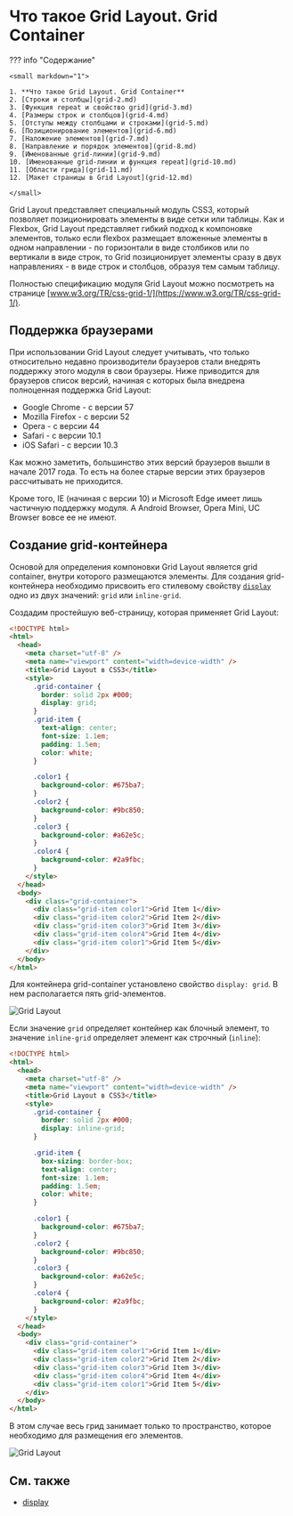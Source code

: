 # Что такое Grid Layout. Grid Container

??? info "Содержание"

    <small markdown="1">

    1. **Что такое Grid Layout. Grid Container**
    2. [Строки и столбцы](grid-2.md)
    3. [Функция repeat и свойство grid](grid-3.md)
    4. [Размеры строк и столбцов](grid-4.md)
    5. [Отступы между столбцами и строками](grid-5.md)
    6. [Позиционирование элементов](grid-6.md)
    7. [Наложение элементов](grid-7.md)
    8. [Направление и порядок элементов](grid-8.md)
    9. [Именованные grid-линии](grid-9.md)
    10. [Именованные grid-линии и функция repeat](grid-10.md)
    11. [Области грида](grid-11.md)
    12. [Макет страницы в Grid Layout](grid-12.md)

    </small>

Grid Layout представляет специальный модуль CSS3, который позволяет позиционировать элементы в виде сетки или таблицы. Как и Flexbox, Grid Layout представляет гибкий подход к компоновке элементов, только если flexbox размещает вложенные элементы в одном направлении - по горизонтали в виде столбиков или по вертикали в виде строк, то Grid позиционирует элементы сразу в двух направлениях - в виде строк и столбцов, образуя тем самым таблицу.

Полностью спецификацию модуля Grid Layout можно посмотреть на странице [www.w3.org/TR/css-grid-1/](https://www.w3.org/TR/css-grid-1/).

## Поддержка браузерами

При использовании Grid Layout следует учитывать, что только относительно недавно производители браузеров стали внедрять поддержку этого модуля в свои браузеры. Ниже приводится для браузеров список версий, начиная с которых была внедрена полноценная поддержка Grid Layout:

- Google Chrome - с версии 57
- Mozilla Firefox - с версии 52
- Opera - с версии 44
- Safari - с версии 10.1
- iOS Safari - с версии 10.3

Как можно заметить, большинство этих версий браузеров вышли в начале 2017 года. То есть на более старые версии этих браузеров рассчитывать не приходится.

Кроме того, IE (начиная с версии 10) и Microsoft Edge имеет лишь частичную поддержку модуля. А Android Browser, Opera Mini, UC Browser вовсе ее не имеют.

## Создание grid-контейнера

Основой для определения компоновки Grid Layout является grid container, внутри которого размещаются элементы. Для создания grid-контейнера необходимо присвоить его стилевому свойству [`display`](../display.md) одно из двух значений: `grid` или `inline-grid`.

Создадим простейшую веб-страницу, которая применяет Grid Layout:

```html
<!DOCTYPE html>
<html>
  <head>
    <meta charset="utf-8" />
    <meta name="viewport" content="width=device-width" />
    <title>Grid Layout в CSS3</title>
    <style>
      .grid-container {
        border: solid 2px #000;
        display: grid;
      }
      .grid-item {
        text-align: center;
        font-size: 1.1em;
        padding: 1.5em;
        color: white;
      }

      .color1 {
        background-color: #675ba7;
      }
      .color2 {
        background-color: #9bc850;
      }
      .color3 {
        background-color: #a62e5c;
      }
      .color4 {
        background-color: #2a9fbc;
      }
    </style>
  </head>
  <body>
    <div class="grid-container">
      <div class="grid-item color1">Grid Item 1</div>
      <div class="grid-item color2">Grid Item 2</div>
      <div class="grid-item color3">Grid Item 3</div>
      <div class="grid-item color4">Grid Item 4</div>
      <div class="grid-item color1">Grid Item 5</div>
    </div>
  </body>
</html>
```

Для контейнера grid-container установлено свойство `display: grid`. В нем располагается пять grid-элементов.

![Grid Layout](grid-1-1.png)

Если значение `grid` определяет контейнер как блочный элемент, то значение `inline-grid` определяет элемент как строчный (`inline`):

```html
<!DOCTYPE html>
<html>
  <head>
    <meta charset="utf-8" />
    <meta name="viewport" content="width=device-width" />
    <title>Grid Layout в CSS3</title>
    <style>
      .grid-container {
        border: solid 2px #000;
        display: inline-grid;
      }

      .grid-item {
        box-sizing: border-box;
        text-align: center;
        font-size: 1.1em;
        padding: 1.5em;
        color: white;
      }

      .color1 {
        background-color: #675ba7;
      }
      .color2 {
        background-color: #9bc850;
      }
      .color3 {
        background-color: #a62e5c;
      }
      .color4 {
        background-color: #2a9fbc;
      }
    </style>
  </head>
  <body>
    <div class="grid-container">
      <div class="grid-item color1">Grid Item 1</div>
      <div class="grid-item color2">Grid Item 2</div>
      <div class="grid-item color3">Grid Item 3</div>
      <div class="grid-item color4">Grid Item 4</div>
      <div class="grid-item color1">Grid Item 5</div>
    </div>
  </body>
</html>
```

В этом случае весь грид занимает только то пространство, которое необходимо для размещения его элементов.

![Grid Layout](grid-1-2.png)

## См. также

- [display](/css/display/)
